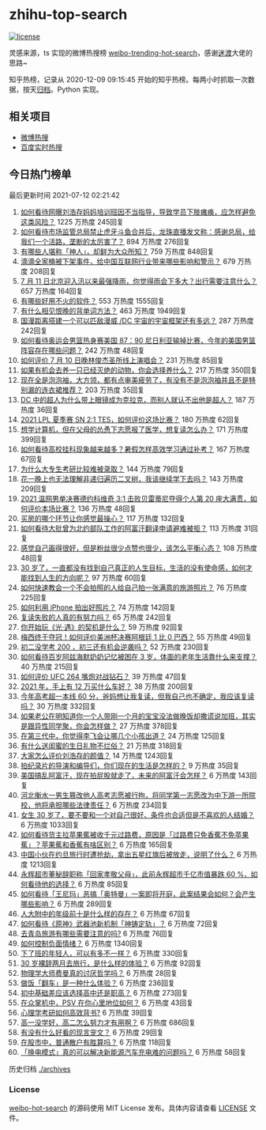 # zhihu-top-search

[![license](https://img.shields.io/github/license/Arrackisarookie/zhihu-top-search)](https://github.com/Arrackisarookie/zhihu-top-search/blob/master/LICENSE)

灵感来源，ts 实现的微博热搜榜 [weibo-trending-hot-search](https://github.com/justjavac/weibo-trending-hot-search)，感谢[迷渡](https://github.com/justjavac)大佬的思路~

知乎热榜，记录从 2020-12-09 09:15:45 开始的知乎热榜。每两小时抓取一次数据，按天[归档](./archives)。Python 实现。

## 相关项目
+ [微博热搜](https://github.com/Arrackisarookie/weibo-hot-search)
+ [百度实时热搜](https://github.com/Arrackisarookie/baidu-hot-search)

## 今日热门榜单

<!-- Rank Begin -->

最后更新时间 2021-07-12 02:21:42

1. [如何看待网曝刘浩存妈妈培训班因不当指导，导致学员下肢瘫痪，应怎样避免这类风险？](https://www.zhihu.com/question/471509047) 1225 万热度 245回复
1. [如何看待市场监管总局禁止虎牙斗鱼合并后，龙珠直播发文称：感谢总局，给我们一个活路，垄断的太厉害了？](https://www.zhihu.com/question/471401960) 894 万热度 276回复
1. [有哪些人堪称「神人」，却鲜为大众所知？](https://www.zhihu.com/question/39408533) 759 万热度 848回复
1. [滴滴全家桶被下架事件，给中国互联网行业带来哪些影响和警示？](https://www.zhihu.com/question/471242804) 679 万热度 208回复
1. [7 月 11 日北京迎入汛以来最强降雨，你觉得雨会下多大？出行需要注意什么？](https://www.zhihu.com/question/471533010) 657 万热度 164回复
1. [有哪些好用不火的软件？](https://www.zhihu.com/question/310110592) 553 万热度 1555回复
1. [有什么相见恨晚的背单词方法？](https://www.zhihu.com/question/48040579) 463 万热度 1949回复
1. [国漫距离搭建一个可以匹敌漫威 /DC 宇宙的宇宙框架还有多远？](https://www.zhihu.com/question/470496281) 287 万热度 242回复
1. [如何看待奥运会男篮热身赛美国 87：90 尼日利亚输掉比赛，今年的美国男篮阵容存在哪些问题？](https://www.zhihu.com/question/471503895) 242 万热度 48回复
1. [如何评价 7 月 10 日晚林俊杰圣所线上演唱会？](https://www.zhihu.com/question/471435723) 231 万热度 85回复
1. [如果有机会去养一只已经灭绝的动物，你会选择养什么？](https://www.zhihu.com/question/408285096) 217 万热度 350回复
1. [现在全是泡泡袖，大方领，都有点审美疲劳了，有没有不是泡泡袖并且不是特别漏的连衣裙推荐？](https://www.zhihu.com/question/462523005) 203 万热度 35回复
1. [DC 中的超人为什么带上眼镜成为克拉克，而别人就认不出他是超人？](https://www.zhihu.com/question/470959218) 187 万热度 36回复
1. [2021 LPL 夏季赛 SN 2:1 TES，如何评价这场比赛？](https://www.zhihu.com/question/471568606) 180 万热度 62回复
1. [想学计算机，但在父母的怂恿下志愿报了医学，想复读怎么办？](https://www.zhihu.com/question/470621971) 171 万热度 399回复
1. [如何看待高校挂科现象越来越多？暑假怎样高效学习通过补考？](https://www.zhihu.com/question/471551123) 167 万热度 67回复
1. [为什么大专生考研比较难被录取？](https://www.zhihu.com/question/271013499) 144 万热度 79回复
1. [花一晚上也无法理解非递归遍历二叉树，我该继续学下去吗？](https://www.zhihu.com/question/387295413) 143 万热度 209回复
1. [2021 温网男单决赛德约科维奇 3:1 击败贝雷蒂尼夺得个人第 20 座大满贯，如何评价本场比赛？](https://www.zhihu.com/question/471646775) 136 万热度 48回复
1. [买房的哪个环节让你感觉最操心？](https://www.zhihu.com/question/470473641) 117 万热度 132回复
1. [如何看待大批曾为北约部队工作的阿富汗翻译申请避难被拒？](https://www.zhihu.com/question/471612785) 113 万热度 31回复
1. [感觉自己画得很好，但是粉丝很少点赞也很少，该怎么平衡心态？](https://www.zhihu.com/question/471412359) 108 万热度 48回复
1. [30 岁了，一直都没有找到自己真正的人生目标，生活的没有使命感，如何才能找到人生的方向呢？](https://www.zhihu.com/question/19760164) 97 万热度 60回复
1. [如何快速教会一个不会拍照的人给自己拍一张满意的旅游照片？](https://www.zhihu.com/question/21683968) 76 万热度 225回复
1. [如何利用 iPhone  拍出好照片？](https://www.zhihu.com/question/20746932) 74 万热度 142回复
1. [复读失败的人真的有努力吗？](https://www.zhihu.com/question/468243821) 65 万热度 242回复
1. [你开始玩《光·遇》的契机是什么？](https://www.zhihu.com/question/466376863) 59 万热度 92回复
1. [梅西终于夺冠！如何评价美洲杯决赛阿根廷 1 比 0 巴西？](https://www.zhihu.com/question/471502194) 55 万热度 49回复
1. [初二没学考 200 ，初三还有机会逆袭吗？](https://www.zhihu.com/question/469647742) 52 万热度 230回复
1. [如何看待百岁阿兹海默奶奶记忆被困在 3 岁，体面的老年生活靠什么来支撑？](https://www.zhihu.com/question/471164232) 40 万热度 215回复
1. [如何评价 UFC 264 嘴炮对战钻石？](https://www.zhihu.com/question/471526401) 39 万热度 47回复
1. [2021 年，手上有 12 万买什么车好？](https://www.zhihu.com/question/453534204) 38 万热度 200回复
1. [今年高考超一本线 60 分，爸妈想让我复读，但我自己也不确定，我应该复读吗？](https://www.zhihu.com/question/470979430) 30 万热度 332回复
1. [如果老公在明知道你一个人带刚一个月的宝宝没法做晚饭却撒谎说加班，其实是跟异性同学聚，你会怎样做？](https://www.zhihu.com/question/470868422) 27 万热度 378回复
1. [在第三代中，你觉得李飞会让哪几个小孩出道？](https://www.zhihu.com/question/469727398) 24 万热度 125回复
1. [有什么送闺蜜的生日礼物不烂俗？](https://www.zhihu.com/question/310113748) 21 万热度 318回复
1. [大家怎么评价刘浩存的颜值？](https://www.zhihu.com/question/415082238) 14 万热度 1243回复
1. [拍纪录片的导演和编导们，你们现在的生活是怎样的？](https://www.zhihu.com/question/21367029) 9 万热度 35回复
1. [美国搞乱阿富汗，现在拍屁股就走了，未来的阿富汗会怎样？](https://www.zhihu.com/question/470254637) 6 万热度 143回复
1. [河北衡水一男生篡改他人高考志愿被行拘，将同学第一志愿改为中下游一所院校，他将承担哪些法律责任？](https://www.zhihu.com/question/471217744) 6 万热度 234回复
1. [女生 30 岁了，要不要和一个对自己很好、条件也合适但是不喜欢的人结婚？](https://www.zhihu.com/question/463821091) 6 万热度 1033回复
1. [如何看待货主拉苹果蕉被收千元过路费，原因是「过路费只免香蕉不免苹果蕉」？苹果蕉和香蕉有啥区别？](https://www.zhihu.com/question/471137088) 6 万热度 165回复
1. [中国小伙在约旦旅行时遭抢劫，拿出五星红旗后被放走，说明了什么？](https://www.zhihu.com/question/471187170) 6 万热度 1213回复
1. [永辉超市董秘辞职称「回家孝敬父母」，此前永辉超市千亿市值暴跌 60 %，如何看待他的选择？](https://www.zhihu.com/question/470636516) 6 万热度 85回复
1. [如何看待「王尼玛」恶搞「奥特曼」一案即将开庭，此案结果会如何？会产生哪些影响？](https://www.zhihu.com/question/471109088) 6 万热度 289回复
1. [人大附中的年级前十是什么样的存在？](https://www.zhihu.com/question/322801940) 6 万热度 67回复
1. [如何看待《原神》武器池新机制「神铸定轨」？](https://www.zhihu.com/question/471242389) 6 万热度 72回复
1. [去青岛旅游有哪些需要注意的吗?](https://www.zhihu.com/question/463940803) 6 万热度 76回复
1. [如何控制负面情绪？](https://www.zhihu.com/question/20082759) 6 万热度 1340回复
1. [下了班的年轻人，可以有多不一样？](https://www.zhihu.com/question/471089114) 6 万热度 330回复
1. [30 岁裸辞两月去旅行，是什么样的体验？](https://www.zhihu.com/question/469997826) 6 万热度 92回复
1. [物理学大师费曼真的讨厌哲学吗？](https://www.zhihu.com/question/23202352) 6 万热度 28回复
1. [做饭「翻车」是一种什么体验？](https://www.zhihu.com/question/470377393) 6 万热度 236回复
1. [初中基础差应该选择高中还是职高？](https://www.zhihu.com/question/470991038) 6 万热度 273回复
1. [在众掌机中，PSV 在你心里地位如何？](https://www.zhihu.com/question/471086899) 6 万热度 43回复
1. [心理学考研如何高效背书?](https://www.zhihu.com/question/367658708) 6 万热度 39回复
1. [高一没学好，高二怎么努力才有用啊？](https://www.zhihu.com/question/469064233) 6 万热度 686回复
1. [有没有什么好看的现言宠文？](https://www.zhihu.com/question/296896817) 6 万热度 29回复
1. [在股市中，普通散户有胜算吗？](https://www.zhihu.com/question/462749796) 6 万热度 118回复
1. [「换电模式」真的可以解决新能源汽车充电难的问题吗？](https://www.zhihu.com/question/452052665) 6 万热度 58回复
<!-- Rank End -->

历史归档 [./archives](./archives)

### License

[weibo-hot-search](https://github.com/Arrackisarookie/zhihu-top-search) 的源码使用 MIT License 发布。具体内容请查看 [LICENSE](./LICENSE) 文件。
